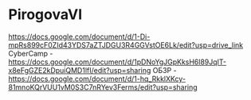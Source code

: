 # PirogovaVI
 https://docs.google.com/document/d/1-Di-mpRs899cF0ZId43YDS7aZTJDGU3R4GGVstOE6Lk/edit?usp=drive_link  
CyberCamp - https://docs.google.com/document/d/1pDNoYgJGpKksH6l89JqIT-x8eFgGZE2kDpuiQMD1lfI/edit?usp=sharing
ОБЗР - https://docs.google.com/document/d/1-hq_RkklXKcy-81mnoKQrVUU1vM0S3C7nRYev3Ferms/edit?usp=sharing
